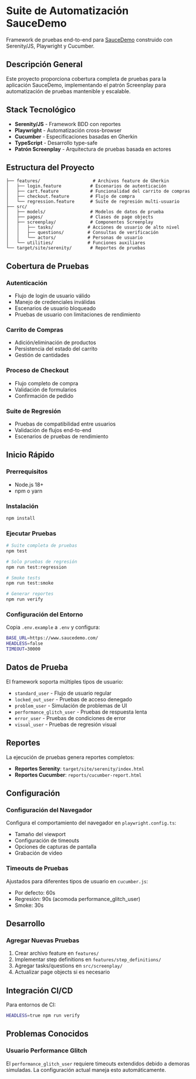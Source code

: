 # Suite de Automatización SauceDemo

Framework de pruebas end-to-end para [SauceDemo](https://www.saucedemo.com/) construido con Serenity/JS, Playwright y Cucumber.

## Descripción General

Este proyecto proporciona cobertura completa de pruebas para la aplicación SauceDemo, implementando el patrón Screenplay para automatización de pruebas mantenible y escalable. 

## Stack Tecnológico

- **Serenity/JS** - Framework BDD con reportes
- **Playwright** - Automatización cross-browser
- **Cucumber** - Especificaciones basadas en Gherkin
- **TypeScript** - Desarrollo type-safe
- **Patrón Screenplay** - Arquitectura de pruebas basada en actores

## Estructura del Proyecto

```
├── features/                    # Archivos feature de Gherkin
│   ├── login.feature           # Escenarios de autenticación
│   ├── cart.feature            # Funcionalidad del carrito de compras
│   ├── checkout.feature        # Flujo de compra
│   └── regression.feature      # Suite de regresión multi-usuario
├── src/
│   ├── models/                 # Modelos de datos de prueba
│   ├── pages/                  # Clases de page objects
│   ├── screenplay/             # Componentes Screenplay
│   │   ├── tasks/             # Acciones de usuario de alto nivel
│   │   ├── questions/         # Consultas de verificación
│   │   └── actors/            # Personas de usuario
│   └── utilities/             # Funciones auxiliares
└── target/site/serenity/       # Reportes de pruebas
```

## Cobertura de Pruebas

### Autenticación
- Flujo de login de usuario válido
- Manejo de credenciales inválidas
- Escenarios de usuario bloqueado
- Pruebas de usuario con limitaciones de rendimiento

### Carrito de Compras
- Adición/eliminación de productos
- Persistencia del estado del carrito
- Gestión de cantidades

### Proceso de Checkout
- Flujo completo de compra
- Validación de formularios
- Confirmación de pedido

### Suite de Regresión
- Pruebas de compatibilidad entre usuarios
- Validación de flujos end-to-end
- Escenarios de pruebas de rendimiento

## Inicio Rápido

### Prerrequisitos
- Node.js 18+
- npm o yarn

### Instalación
```bash
npm install
```

### Ejecutar Pruebas
```bash
# Suite completa de pruebas
npm test

# Solo pruebas de regresión
npm run test:regression

# Smoke tests
npm run test:smoke

# Generar reportes
npm run verify
```

### Configuración del Entorno
Copia `.env.example` a `.env` y configura:
```bash
BASE_URL=https://www.saucedemo.com/
HEADLESS=false
TIMEOUT=30000
```

## Datos de Prueba

El framework soporta múltiples tipos de usuario:
- `standard_user` - Flujo de usuario regular
- `locked_out_user` - Pruebas de acceso denegado
- `problem_user` - Simulación de problemas de UI
- `performance_glitch_user` - Pruebas de respuesta lenta
- `error_user` - Pruebas de condiciones de error
- `visual_user` - Pruebas de regresión visual

## Reportes

La ejecución de pruebas genera reportes completos:
- **Reportes Serenity**: `target/site/serenity/index.html`
- **Reportes Cucumber**: `reports/cucumber-report.html`

## Configuración

### Configuración del Navegador
Configura el comportamiento del navegador en `playwright.config.ts`:
- Tamaño del viewport
- Configuración de timeouts
- Opciones de capturas de pantalla
- Grabación de video

### Timeouts de Pruebas
Ajustados para diferentes tipos de usuario en `cucumber.js`:
- Por defecto: 60s
- Regresión: 90s (acomoda performance_glitch_user)
- Smoke: 30s

## Desarrollo

### Agregar Nuevas Pruebas
1. Crear archivo feature en `features/`
2. Implementar step definitions en `features/step_definitions/`
3. Agregar tasks/questions en `src/screenplay/`
4. Actualizar page objects si es necesario

## Integración CI/CD

Para entornos de CI:
```bash
HEADLESS=true npm run verify
```

## Problemas Conocidos

### Usuario Performance Glitch
El `performance_glitch_user` requiere timeouts extendidos debido a demoras simuladas. La configuración actual maneja esto automáticamente.


